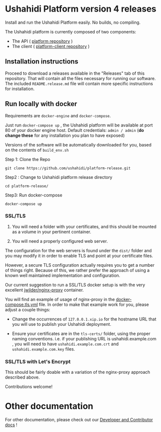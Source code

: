 # Ushahidi Platform version 4 releases

Install and run the Ushahidi Platform easily. No builds, no compiling.

The Ushahidi platform is currently composed of two components:

* The API ( [platform repository](https://github.com/ushahidi/platform) )
* The client ( [platform-client repository](https://github.com/ushahidi/platform-client) )

## Installation instructions

Proceed to download a releases available in the "Releases" tab of this repository. That will
contain all the files necessary for running our software. The included `README.release.md`
file will contain more specific instructions for installation.

## Run locally with docker

Requirements are `docker-engine` and `docker-compose`.

Just run `docker-compose up` , the Ushahidi platform will be available at port 80 of your
docker engine host. Default credentials: `admin / admin` (**do change these** for any
installation you plan to have exposed)

Versions of the software will be automatically downloaded for you, based on the contents
of `build_env.sh` 

Step 1: Clone the Repo

`git clone https://github.com/ushahidi/platform-release.git`

Step2 : Change to Ushahidi platform release directory 

`cd platform-release/`

Step3: Run docker-compose 

`docker-compose up`

### SSL/TLS

1. You will need a folder with your certificates, and this should be mounted as a volume
   in your pertinent container.

2. You will need a properly configured web server.

The configuration for the web servers is found under the `dist/` folder and you may modify
it in order to enable TLS and point at your certificate files.

However, a secure TLS configuration actually requires you to get a number of things right.
Because of this, we rather prefer the approach of using a known well maintained
implementation and configuration. 

Our current suggestion to run a SSL/TLS docker setup is with the very excellent
[jwilder/nginx-proxy](https://github.com/jwilder/nginx-proxy) container.

You will find an example of usage of nginx-proxy in the [docker-compose.tls.yml](docker-compose.tls.yml)
file. In order to make that example work for you, please adjust a couple things:

* Change the occurrences of `127.0.0.1.xip.io` for the hostname URL that you will
  use to publish your Ushahidi deployment.

* Ensure your certificates are in the `tls-certs/` folder, using the proper naming
  conventions. i.e. if your publishing URL is ushahidi.example.com , you will need to have
  `ushahidi.example.com.crt` and `ushahidi.example.com.key` files.

### SSL/TLS with Let's Encrypt

This should be fairly doable with a variation of the nginx-proxy approach described above.

Contributions welcome!

# Other documentation

For other documentation, please check out our [Developer and Contributor docs](https://docs.ushahidi.com/platform-developer-documentation/) !

